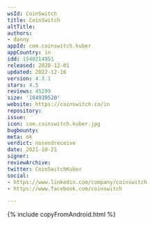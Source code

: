 ```yaml
---
wsId: CoinSwitch
title: CoinSwitch
altTitle: 
authors:
- danny
appId: com.coinswitch.kuber
appCountry: in
idd: 1540214951
released: 2020-12-01
updated: 2022-12-16
version: 4.3.1
stars: 4.5
reviews: 45299
size: '104939520'
website: https://coinswitch.co/in
repository: 
issue: 
icon: com.coinswitch.kuber.jpg
bugbounty: 
meta: ok
verdict: nosendreceive
date: 2021-10-21
signer: 
reviewArchive: 
twitter: CoinSwitchKuber
social:
- https://www.linkedin.com/company/coinswitch
- https://www.facebook.com/coinswitch

---
```


{% include copyFromAndroid.html %}
